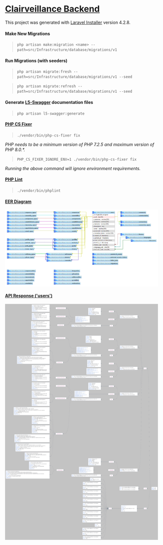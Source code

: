 # [Clairveillance Backend](https://github.com/Clairveillance/clairveillance-backend)

This project was generated with [Laravel Installer](https://github.com/laravel/installer) version 4.2.8.

#### Make New Migrations

> `php artisan make:migration <name> --path=src/Infrastructure/database/migrations/v1`

#### Run Migrations (with seeders)

> `php artisan migrate:fresh --path=src/Infrastructure/database/migrations/v1 --seed`

> `php artisan migrate:refresh --path=src/Infrastructure/database/migrations/v1 --seed`

#### Generate [L5-Swagger](https://github.com/DarkaOnLine/L5-Swagger) documentation files

> `php artisan l5-swagger:generate`

#### [PHP CS Fixer](https://github.com/eduarguz/shift-php-cs)

> `./vendor/bin/php-cs-fixer fix`

_PHP needs to be a minimum version of PHP 7.2.5 and maximum version of PHP 8.0.\*._

> `PHP_CS_FIXER_IGNORE_ENV=1 ./vendor/bin/php-cs-fixer fix`

_Running the above command will ignore environment requirements._

#### [PHP Lint](https://github.com/overtrue/phplint)

> `./vendor/bin/phplint`

#### [EER Diagram](https://github.com/Clairveillance/clairveillance-backend/blob/master/EER_diagram_003.png)

![EER Diagram](EER_diagram_003.png "EER Diagram")

#### [API Response ('users')](https://github.com/Clairveillance/clairveillance-backend/blob/master/api_users_002.jpg)

![API Response ('users')](api_users_002.jpg "API Response ('users')")
